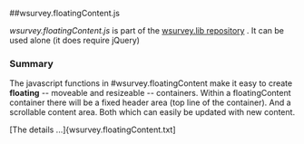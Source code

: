 ##wsurvey.floatingContent.js

*wsurvey.floatingContent.js* is part of the   [wsurvey.lib repository](https://github.com/dHellerstein/wsurvey.lib) .
It can be used alone (it does require jQuery)



### Summary
 The javascript functions in #wsurvey.floatingContent make it easy to create **floating** -- moveable and resizeable -- containers.
  Within a  floatingContent container there will be a fixed header area (top line of the container).
  And a scrollable content area.  Both which can easily be updated with new content.
  
  [The details ...]{wsurvey.floatingContent.txt]
 
  
